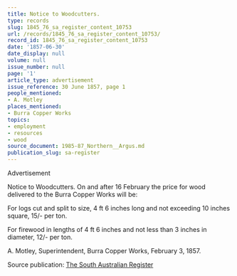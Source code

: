 ```yaml
---
title: Notice to Woodcutters.
type: records
slug: 1845_76_sa_register_content_10753
url: /records/1845_76_sa_register_content_10753/
record_id: 1845_76_sa_register_content_10753
date: '1857-06-30'
date_display: null
volume: null
issue_number: null
page: '1'
article_type: advertisement
issue_reference: 30 June 1857, page 1
people_mentioned:
- A. Motley
places_mentioned:
- Burra Copper Works
topics:
- employment
- resources
- wood
source_document: 1985-87_Northern__Argus.md
publication_slug: sa-register
---
```


Advertisement

Notice to Woodcutters.  On and after 16 February the price for wood delivered to the Burra Copper Works will be:

For logs cut and split to size, 4 ft 6 inches long and not exceeding 10 inches square, 15/- per ton.

For firewood in lengths of 4 ft 6 inches and not less than 3 inches in diameter, 12/- per ton.

A. Motley, Superintendent, Burra Copper Works, February 3, 1857.

Source publication: [The South Australian Register](/publications/sa-register/)
